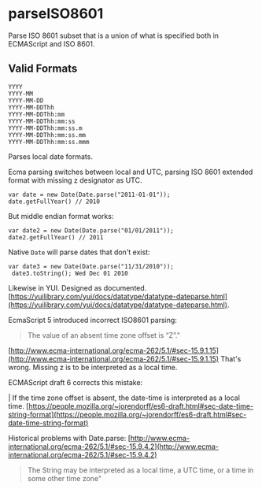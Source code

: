 parseISO8601
============

Parse ISO 8601 subset that is a union of what is specified both in ECMAScript and ISO 8601. 


## Valid Formats
```
YYYY
YYYY-MM
YYYY-MM-DD
YYYY-MM-DDThh
YYYY-MM-DDThh:mm
YYYY-MM-DDThh:mm:ss
YYYY-MM-DDThh:mm:ss.m
YYYY-MM-DDThh:mm:ss.mm
YYYY-MM-DDThh:mm:ss.mmm
```

Parses local date formats.

Ecma parsing switches between local and UTC, 
parsing ISO 8601 extended format with 
missing z designator as UTC.


```
var date = new Date(Date.parse("2011-01-01"));
date.getFullYear() // 2010
```
But middle endian format works:

```
var date2 = new Date(Date.parse("01/01/2011"));
date2.getFullYear() // 2011
```

Native `Date` will parse dates that don't exist:

```
var date3 = new Date(Date.parse("11/31/2010"));
 date3.toString(); Wed Dec 01 2010
```

Likewise in YUI. Designed as documented. [https://yuilibrary.com/yui/docs/datatype/datatype-dateparse.html](https://yuilibrary.com/yui/docs/datatype/datatype-dateparse.html).
 
EcmaScript 5 introduced incorrect ISO8601 parsing:
> The value of an absent time zone offset is “Z”."

[http://www.ecma-international.org/ecma-262/5.1/#sec-15.9.1.15](http://www.ecma-international.org/ecma-262/5.1/#sec-15.9.1.15) 
That's wrong. Missing z is to be interpreted as a local time.
 


ECMAScript draft 6 corrects this mistake:

| If the time zone offset is absent, the date-time is interpreted as a
local time.
[https://people.mozilla.org/~jorendorff/es6-draft.html#sec-date-time-string-format](https://people.mozilla.org/~jorendorff/es6-draft.html#sec-date-time-string-format)

Historical problems with Date.parse: [http://www.ecma-international.org/ecma-262/5.1/#sec-15.9.4.2](http://www.ecma-international.org/ecma-262/5.1/#sec-15.9.4.2)
>   The String may be interpreted as a local time,
>    a UTC time, or a time in some other time zone"
